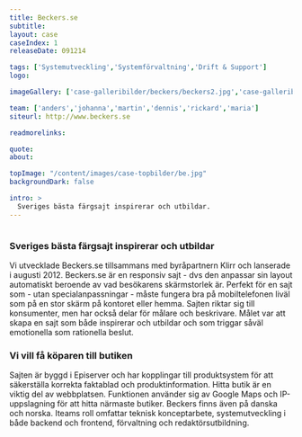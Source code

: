```yaml
---
title: Beckers.se
subtitle:
layout: case
caseIndex: 1
releaseDate: 091214

tags: ['Systemutveckling','Systemförvaltning','Drift & Support']
logo:

imageGallery: ['case-galleribilder/beckers/beckers2.jpg','case-galleribilder/beckers/beckers3.jpg']

team: ['anders','johanna','martin','dennis','rickard','maria']
siteurl: http://www.beckers.se

readmorelinks:

quote:
about:

topImage: "/content/images/case-topbilder/be.jpg"
backgroundDark: false

intro: >
  Sveriges bästa färgsajt inspirerar och utbildar.
---
```


<img src="/content/images/case/galleri-bilder/beckers/beckers1.jpg" class="right" alt="">

### Sveriges bästa färgsajt inspirerar och utbildar
Vi utvecklade Beckers.se tillsammans med byråpartnern Klirr och lanserade i augusti 2012. Beckers.se är en responsiv sajt - dvs den anpassar sin layout automatiskt beroende av vad besökarens skärmstorlek är. Perfekt för en sajt som - utan specialanpassningar - måste fungera bra på mobiltelefonen liväl som på en stor skärm på kontoret eller hemma. Sajten riktar sig till konsumenter, men har också delar för målare och beskrivare. Målet var att skapa en sajt som både inspirerar och utbildar och som triggar såväl emotionella som rationella beslut.

### Vi vill få köparen till butiken
Sajten är byggd i Episerver och har kopplingar till produktsystem för att säkerställa korrekta faktablad och produktinformation. Hitta butik är en viktig del av webbplatsen. Funktionen använder sig av Google Maps och IP-uppslagning för att hitta närmaste butiker. Beckers finns även på danska och norska. Iteams roll omfattar teknisk konceptarbete, systemutveckling i både backend och frontend, förvaltning och redaktörsutbildning.
